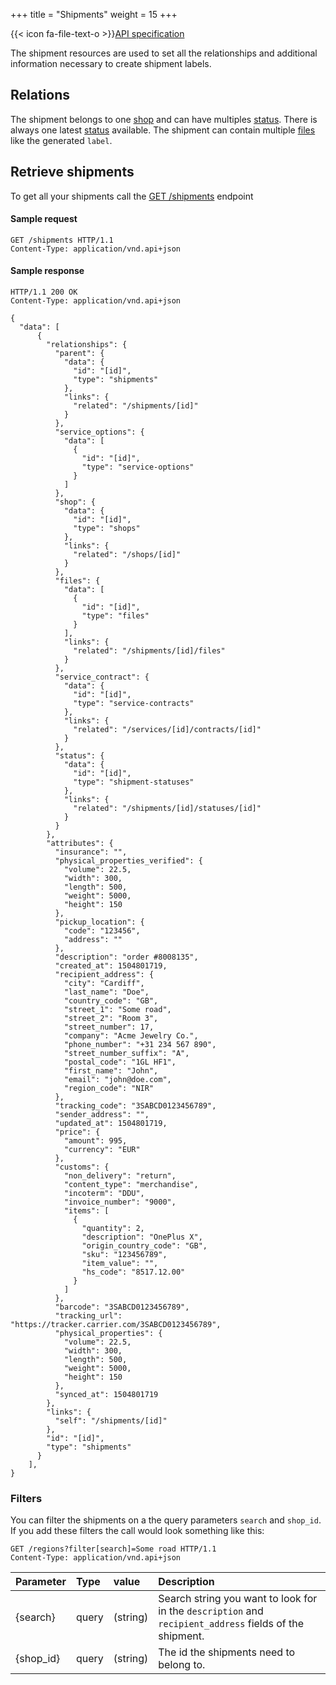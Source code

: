 +++
title = "Shipments"
weight = 15
+++

{{< icon fa-file-text-o >}}[API specification](https://docs.myparcel.com/api-specification#/Shipments)

The shipment resources are used to set all the relationships and additional information necessary to create shipment labels.   

## Relations
The shipment belongs to one [shop](/api/resources/shops) and can have multiples [status](/api/resources/statuses). There is always one latest [status](/api/resources/statuses) available.
The shipment can contain multiple [files](/api/resources/files) like the generated `label`.


## Retrieve shipments
To get all your shipments call the [GET /shipments](https://docs.myparcel.com/api-specification#/Shipments/get_shipments) endpoint

#### Sample request
```http
GET /shipments HTTP/1.1
Content-Type: application/vnd.api+json
```

#### Sample response
```http
HTTP/1.1 200 OK
Content-Type: application/vnd.api+json

{
  "data": [
      {
        "relationships": {
          "parent": {
            "data": {
              "id": "[id]",
              "type": "shipments"
            },
            "links": {
              "related": "/shipments/[id]"
            }
          },
          "service_options": {
            "data": [
              {
                "id": "[id]",
                "type": "service-options"
              }
            ]
          },
          "shop": {
            "data": {
              "id": "[id]",
              "type": "shops"
            },
            "links": {
              "related": "/shops/[id]"
            }
          },
          "files": {
            "data": [
              {
                "id": "[id]",
                "type": "files"
              }
            ],
            "links": {
              "related": "/shipments/[id]/files"
            }
          },
          "service_contract": {
            "data": {
              "id": "[id]",
              "type": "service-contracts"
            },
            "links": {
              "related": "/services/[id]/contracts/[id]"
            }
          },
          "status": {
            "data": {
              "id": "[id]",
              "type": "shipment-statuses"
            },
            "links": {
              "related": "/shipments/[id]/statuses/[id]"
            }
          }
        },
        "attributes": {
          "insurance": "",
          "physical_properties_verified": {
            "volume": 22.5,
            "width": 300,
            "length": 500,
            "weight": 5000,
            "height": 150
          },
          "pickup_location": {
            "code": "123456",
            "address": ""
          },
          "description": "order #8008135",
          "created_at": 1504801719,
          "recipient_address": {
            "city": "Cardiff",
            "last_name": "Doe",
            "country_code": "GB",
            "street_1": "Some road",
            "street_2": "Room 3",
            "street_number": 17,
            "company": "Acme Jewelry Co.",
            "phone_number": "+31 234 567 890",
            "street_number_suffix": "A",
            "postal_code": "1GL HF1",
            "first_name": "John",
            "email": "john@doe.com",
            "region_code": "NIR"
          },
          "tracking_code": "3SABCD0123456789",
          "sender_address": "",
          "updated_at": 1504801719,
          "price": {
            "amount": 995,
            "currency": "EUR"
          },
          "customs": {
            "non_delivery": "return",
            "content_type": "merchandise",
            "incoterm": "DDU",
            "invoice_number": "9000",
            "items": [
              {
                "quantity": 2,
                "description": "OnePlus X",
                "origin_country_code": "GB",
                "sku": "123456789",
                "item_value": "",
                "hs_code": "8517.12.00"
              }
            ]
          },
          "barcode": "3SABCD0123456789",
          "tracking_url": "https://tracker.carrier.com/3SABCD0123456789",
          "physical_properties": {
            "volume": 22.5,
            "width": 300,
            "length": 500,
            "weight": 5000,
            "height": 150
          },
          "synced_at": 1504801719
        },
        "links": {
          "self": "/shipments/[id]"
        },
        "id": "[id]",
        "type": "shipments"
      }
    ],
}
```

### Filters
You can filter the shipments on a the query parameters `search` and `shop_id`.
If you add these filters the call would look something like this:

```http
GET /regions?filter[search]=Some road HTTP/1.1
Content-Type: application/vnd.api+json
```

| Parameter         | Type  | value     | Description        |
| ----------------- |:----- |:--------- |:------------------ |
| {search}          | query | (string)  | Search string you want to look for in the `description` and `recipient_address` fields of the shipment. |
| {shop_id}         | query | (string)  | The id the shipments need to belong to. |
